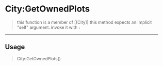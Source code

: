 # City:GetOwnedPlots
> this function is a member of [[City]]
> this method expects an implicit "self" argument. invoke it with `:`
-----
## Usage
> City:GetOwnedPlots()
